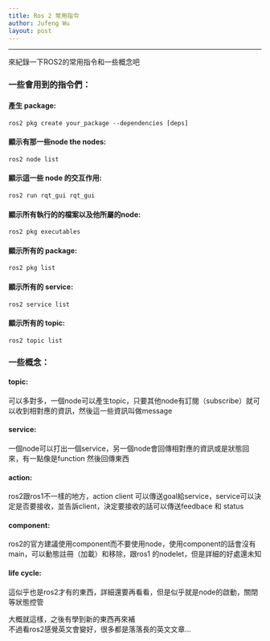 ```yaml
---
title: Ros 2 常用指令
author: Jufeng Wu
layout: post
---
```


----------------------
來紀錄一下ROS2的常用指令和一些概念吧<br/>

### 一些會用到的指令們：<br/>
#### 產生 package: <br/>
``ros2 pkg create your_package --dependencies [deps]`` <br/>
#### 顯示有那一些node the nodes: <br/>
``ros2 node list`` <br/>
#### 顯示這一些 node 的交互作用: <br/>
``ros2 run rqt_gui rqt_gui `` <br/>
#### 顯示所有執行的的檔案以及他所屬的node: <br/>
``ros2 pkg executables`` <br/> 
#### 顯示所有的 package:<br/>
``ros2 pkg list`` <br/>
#### 顯示所有的 service:<br/>
 ``ros2 service list`` <br/>
#### 顯示所有的 topic:<br/>
 ``ros2 topic list`` <br/>

### 一些概念：<br/>
#### topic:<br/>
可以多對多，一個node可以產生topic，只要其他node有訂閱（subscribe）就可以收到相對應的資訊，然後這一些資訊叫做message <br/>
#### service:<br/>
一個node可以打出一個service，另一個node會回傳相對應的資訊或是狀態回來，有一點像是function 然後回傳東西 <br/>
#### action:<br/>
ros2跟ros1不一樣的地方，action client 可以傳送goal給service，service可以決定是否要接收，並告訴client，決定要接收的話可以傳送feedbace 和 status <br/>
#### component:<br/>
ros2的官方建議使用component而不要使用node，使用component的話會沒有main，可以動態註冊（加載）和移除，跟ros1 的nodelet，但是詳細的好處還未知 <br/>
#### life cycle:<br>
這似乎也是ros2才有的東西，詳細還要再看看，但是似乎就是node的啟動，關閉等狀態控管 <br/>

大概就這樣，之後有學到新的東西再來補 <br/>
不過看ros2感覺英文會變好，很多都是落落長的英文文章...  <br/>
